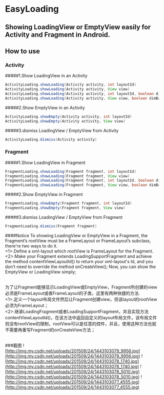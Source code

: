 
# EasyLoading
## Showing LoadingView or EmptyView easily for Activity and Fragment in Android.
## How to use
### Activity
#####1.Show LoadingView in an Activity
```java
ActivityLoading.showLoading(Activity activity, int layoutId)
ActivityLoading.showLoading(Activity activity, View view)
ActivityLoading.showLoading(Activity activity, int layoutId, boolean dimBackground)
ActivityLoading.showLoading(Activity activity, View view, boolean dimBackground)
```
#####2.Show EmptyView in an Activity
```java
ActivityLoading.showEmpty(Activity activity, int layoutId)
ActivityLoading.showEmpty(Activity activity, View view)
```
#####3.dismiss LoadingView / EmptyView from Activity
```java
ActivityLoading.dismiss(Activity activity)
```
### Fragment

#####1.Show LoadingView in Fragment
```java
FragmentLoading.showLoading(Fragment fragment, int layoutId)
FragmentLoading.showLoading(Fragment fragment, View view)
FragmentLoading.showLoading(Fragment fragment, int layoutId, boolean dimBackground)
FragmentLoading.showLoading(Fragment fragment, View view, boolean dimBackground)
```
#####2.Show EmptyView in Fragment
```java
FragmentLoading.showEmpty(Fragment fragment, int layoutId)
FragmentLoading.showEmpty(Fragment fragment, View view)
```
#####3.dismiss LoadingView / EmptyView from Fragment
```java
FragmentLoading.dismiss(Fragment fragment)
```
####Notice
To showing LoadingView or EmptyView in a Fragment, the Fragment’s rootView must be a FrameLayout or FrameLayout’s subclass, there're two ways to do it.
 </br> <1>.Define a xml-layout which rootView is FrameLayout for the Fragment.
 </br> <2>.Make your Fragment extends LoadingSupportFragment and achieve the method contentViewLayoutId() to return your xml-layout's Id, and you don’t need to override the method onCreateView();
Now, you can show the EmptyView or LoadingView simply;
</br></br>

为了让Fragment能够显示LoadingView或EmptyView，Fragment所创建的view必须是FrameLayout或者FrameLayout的子类，这里有两种快捷的方法.
 <br> <1>.定义一个layout布局文件然后让Fragment创建view，但该layout的rootView必须为FrameLayout；
 <br> <2>.继承LoadingFragment或者LoadingSupportFragment，并且实现方法contentViewLayoutId()，在该方法中返回自定义的layout布局文件，该布局文件则没有rootView的限制，rootView可以是任意的控件，并且，使用这种方法也就不需要再重写Fragment的onCreateView方法；
</br></br>

###截图
![http://img.my.csdn.net/uploads/201509/24/1443103079_9956.jpg](http://img.my.csdn.net/uploads/201509/24/1443103079_9956.jpg)
![http://img.my.csdn.net/uploads/201509/24/1443103078_1740.jpg](http://img.my.csdn.net/uploads/201509/24/1443103078_1740.jpg)
![http://img.my.csdn.net/uploads/201509/24/1443103078_5010.jpg](http://img.my.csdn.net/uploads/201509/24/1443103078_5010.jpg)
![http://img.my.csdn.net/uploads/201509/24/1443103077_4555.jpg](http://img.my.csdn.net/uploads/201509/24/1443103077_4555.jpg)

